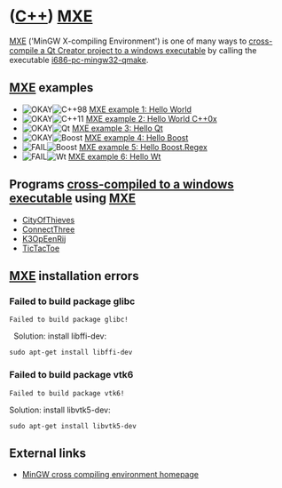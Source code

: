 # ([C++](Cpp.md)) [MXE](CppMxe.md)

[MXE](CppMxe.md) ('MinGW X-compiling Environment') is one of many ways
to [cross-compile a Qt Creator project to a windows
executable](CppQtCrosscompileToWindows.md) by calling the executable
[i686-pc-mingw32-qmake](CppI686-pc-mingw32-qmake.md).

## [MXE](CppMxe.md) examples

 * ![OKAY](PicGreen.png)![C++98](PicCpp98.png) [MXE example 1: Hello World](CppMxeExample1.md)
 * ![OKAY](PicGreen.png)![C++11](PicCpp11.png) [MXE example 2: Hello World C++0x](CppMxeExample2.md)
 * ![OKAY](PicGreen.png)![Qt](PicQt.png) [MXE example 3: Hello Qt](CppMxeExample3.md)
 * ![OKAY](PicGreen.png)![Boost](PicBoost.png) [MXE example 4: Hello Boost](CppMxeExample4.md)
 * ![FAIL](PicRed.png)![Boost](PicBoost.png) [MXE example 5: Hello Boost.Regex](CppMxeExample5.md)
 * ![FAIL](PicRed.png)![Wt](PicWt.png) [MXE example 6: Hello Wt](CppMxeExample6.md)


## Programs [cross-compiled to a windows executable](CppQtCrosscompileToWindows.md) using [MXE](CppMxe.md)

 * [CityOfThieves](https://github.com/richelbilderbeek/CityOfThieves)
 * [ConnectThree](https://github.com/richelbilderbeek/ConnectThree)
 * [K3OpEenRij](https://github.com/richelbilderbeek/K3OpEenRij)
 * [TicTacToe](https://github.com/richelbilderbeek/TicTacToe)

## [MXE](CppMxe.md) installation errors

### Failed to build package glibc

```
Failed to build package glibc!
```
 
Solution: install libffi-dev:

```
sudo apt-get install libffi-dev
```

### Failed to build package vtk6

```
Failed to build package vtk6!
```

Solution: install libvtk5-dev:

```
sudo apt-get install libvtk5-dev
```

## External links

 * [MinGW cross compiling environment homepage](http://mingw-cross-env.nongnu.org)
